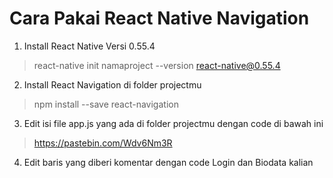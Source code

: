 # Cara Pakai React Native Navigation
1. Install  React Native Versi 0.55.4
> react-native init namaproject --version react-native@0.55.4

2. Install React Navigation di folder projectmu
> npm install --save react-navigation

3. Edit isi file app.js yang ada di folder projectmu dengan code di bawah ini
> https://pastebin.com/Wdv6Nm3R

4. Edit baris yang diberi komentar dengan code Login dan Biodata kalian
